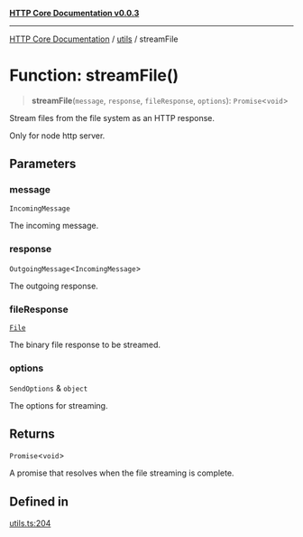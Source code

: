[**HTTP Core Documentation v0.0.3**](../../README.md)

***

[HTTP Core Documentation](../../modules.md) / [utils](../README.md) / streamFile

# Function: streamFile()

> **streamFile**(`message`, `response`, `fileResponse`, `options`): `Promise`\<`void`\>

Stream files from the file system as an HTTP response.

Only for node http server.

## Parameters

### message

`IncomingMessage`

The incoming message.

### response

`OutgoingMessage`\<`IncomingMessage`\>

The outgoing response.

### fileResponse

[`File`](../../file/File/classes/File.md)

The binary file response to be streamed.

### options

`SendOptions` & `object`

The options for streaming.

## Returns

`Promise`\<`void`\>

A promise that resolves when the file streaming is complete.

## Defined in

[utils.ts:204](https://github.com/stonemjs/http-core/blob/33a82b77e98ade423889148c13f25ccd40b75c8a/src/utils.ts#L204)
